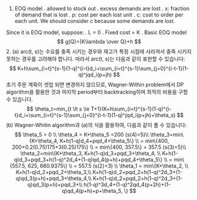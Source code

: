 1. EOQ model
. allowed to stock out
. excess demands are lost
. x: fraction of demand that is lost
. p: cost per each lost unit
. c: cost to order per each unit. We should consider c because some demands are lost.

Since it is EOQ model, suppose:
. L = 0
. Fixed   cost = K
. 
Basic EOQ model
$$
g(Q)={K\lambda \over Q}+h
$$ 
2. (a) arc(t, s)는 수요를 충족 시키는 경우와 재고가 특정 시점에 사라져서 충족 시키지 못하는 경우를 고려해야 합니다. 따라서 arc(t, s)는 다음과 같이 표현할 수 있습니다:
$$
K+h\sum_{i=t}^{s-1}(1-q)^{i-t}d_i+\sum_{i=t}^{s-1}\sum_{j=0}^{i-t-1}(1-q)^jqd_i(p+jh)
$$
초기 주문 계획이 셋업 되면 변경하지 않으므로, Wagner-Within problem에서 DP algorithm을 활용한 것과 마지막 period부터 backtracking하며 최적의 비용을 구할 수 있습니다.
$$
\theta_t=min_{t \lt s \le T+1}(K+h\sum_{i=t}^{s-1}(1-q)^{i-t}d_i+\sum_{i=t}^{s-1}\sum_{j=0}^{i-t-1}(1-q)^jqd_i(p+jh)+\theta_s)
$$
(b) Wagner-Whitin algorithm과 (a)의 식을 활용하여, 다음과 같이 풀 수 있습니다:
$$
\theta_5 = 0 \\
\theta_4 = K+\theta_5 =200 (s(4)=5)\\
\theta_3=min\{K+\theta_4, K+h(1-q)d_4+pqd_4+\theta_5\} \\
= min\{400, 200+0.2(0.75)175+3(0.25)175\} \\
= min\{400, 357.5\}
= 357.5 (s(3)=5)\\
\theta_2=min\{K+\theta_3, K+h(1-q)d_3+pqd_3+\theta_4, \\
K+h(1-q)d_3+pqd_3+h(1-q)^2d_4+(1-q)qd_4(p+h)+pqd_4+\theta_5\} \\
= min\{557.5, 625, 680.9375\} \\
= 557.5 (s(2)=3) \\
\theta_1 = min\{K+\theta_2, \\
K+h(1-q)d_2+pqd_2+\theta_3,\\
K+h(1-q)d_2+pqd_2+h(1-q)^2d_3+(1-q)qd_3(p+h)+pqd_3+\theta_4,\\
K+h(1-q)d_2+pqd_2+h(1-q)^2d_3+(1-q)qd_3(p+h)+pqd_3+\\
h(1-q)^3d_4+(1-q)^2qd_4(p+2h)+(1-q)qd_4(p+h)+p+\theta_5, \}
$$

<!--stackedit_data:
eyJoaXN0b3J5IjpbNzQzNTk4MDEsMjEyMTgwNDQyLDExNzk3Mj
Y2MCwtMTc3MTQ0OTU4OSwxMzUzNjQ5NDE2LDE2NTI0OTczNjks
LTYxNzc0MTczMywtMTc0NzMxMjY3NywtMTM4MTY0MzkxMSwtNj
A5NjA1NTM4XX0=
-->